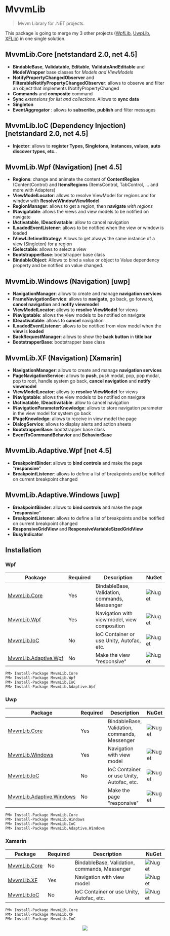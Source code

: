 # MvvmLib

>  Mvvm Library for .NET projects.

This package is going to merge my 3 other projects ([WpfLib](https://github.com/romagny13/WpfLib), [UwpLib](https://github.com/romagny13/UwpLib), [XFLib](https://github.com/romagny13/XFLib)) in one single solution. 

## MvvmLib.Core [netstandard 2.0, net 4.5]

* **BindableBase**, **Validatable**, **Editable**, **ValidateAndEditable** and **ModelWrapper** base classes for _Models and ViewModels_
* **NotifyPropertyChangedObserver** and **FilterableNotifyPropertyChangedObserver**: allows to observe and filter an object that implements INotifyPropertyChanged
* **Commands** and **composite** command
* **Sync** _extensions for list and collections_. Allows to **sync data**
* **Singleton**
* **EventAggregator** : allows to **subscribe**, **publish** and filter messages


## MvvmLib.IoC (Dependency Injection) [netstandard 2.0, net 4.5]
  * **Injector**: allows to **register Types, Singletons, Instances, values, auto discover types, etc.**.
  


## MvvmLib.Wpf (Navigation) [net 4.5]

* **Regions**: change and animate the content of **ContentRegion** (ContentControl) and **ItemsRegions** (ItemsControl, TabControl, ... and more with Adapters) 
* **ViewModelLocator**: allows to resolve ViewModel for regions and for window with **ResolveWindowViewModel**
* **RegionManager**: allows to get a region, then **navigate** _with regions_ 
* **INavigatable**: allows the views and view models to be notified on navigate
* **IActivatable**, **IDeactivatable**: allow to cancel navigation
* **ILoadedEventListener**: allows to be notified when the view or window is loaded
* **IViewLifetimeStrategy**: Allows to get always the same instance of a view (Singleton) for a region
* **ISelectable**: allows to select a view 
* **BootstrapperBase**: bootstrapper base class
* **BindableObject**: Allows to bind a value or object to Value dependency property and be notified on value changed.

## MvvmLib.Windows (Navigation) [uwp]
  
* **NavigationManager**: allows to create and manage **navigation services**
* **FrameNavigationService**: allows to **navigate**, go back, go forward, **cancel navigation** and **notify viewmodel**
* **ViewModelLocator**: allows to **resolve ViewModel** for views
* **INavigatable**: allows the view models to be notified on navigate
* **IDeactivatable**: allows to **cancel** navigation
* **ILoadedEventListener**: allows to be notified from view model when the **view** is **loaded**
* **BackRequestManager**: allows to show the **back button** in **title bar**
* **BootstrapperBase**: bootstrapper base class

## MvvmLib.XF (Navigation) [Xamarin]
  
* **NavigationManager**: allows to create and manage **navigation services**
* **PageNavigationService**: allows to **push**, push modal, pop, pop modal, pop to root, handle system go back, **cancel navigation** and **notify viewmodel**
* **ViewModelLocator**: allows to **resolve ViewModel** for views
* **INavigatable**: allows the view models to be notified on navigate
* **IActivatable**, **IDeactivatable**: allow to cancel navigation
* **INavigationParameterKnowledge**: allows to store navigation parameter in the view model for system go back
* **IPageKnowledge**: allows to receive in view model the page
* **DialogService**: allows to display alerts and action sheets
* **BootstrapperBase**: bootstrapper base class
* **EventToCommandBehavior** and **BehaviorBase**

## MvvmLib.Adaptive.Wpf [net 4.5]

* **BreakpointBinder**: allows to **bind controls** and make the page "**responsive**"
* **BreakpointListener**: allows to define a list of breakpoints and be notified on current breakpoint changed

## MvvmLib.Adaptive.Windows [uwp]

* **BreakpointBinder**: allows to **bind controls** and make the page "**responsive**"
* **BreakpointListener**: allows to define a list of breakpoints and be notified on current breakpoint changed
* **ResponsiveGridView** and **ResponsiveVariableSizedGridView**
* **BusyIndicator**


## Installation

### Wpf 

| Package  | Required | Description | NuGet |
| --- | --- | --- | --- |
| [MvvmLib.Core](https://www.nuget.org/packages/MvvmLib.Core/)  | Yes  | BindableBase, Validation, commands, Messenger | ![Nuget](https://img.shields.io/nuget/v/MvvmLib.Core.svg?style=flat-square)
| [MvvmLib.Wpf](https://www.nuget.org/packages/MvvmLib.Wpf/) | Yes  | Navigation with view model, view composition | ![Nuget](https://img.shields.io/nuget/v/MvvmLib.Wpf.svg?style=flat-square) |
| [MvvmLib.IoC](https://www.nuget.org/packages/MvvmLib.IoC/) | No  | IoC Container or use Unity, Autofac, etc. | ![Nuget](https://img.shields.io/nuget/v/MvvmLib.IoC.svg?style=flat-square) |
| [MvvmLib.Adaptive.Wpf](https://www.nuget.org/packages/MvvmLib.Adaptive.Wpf/) | No | Make the view "responsive" | ![Nuget](https://img.shields.io/nuget/v/MvvmLib.Adaptive.Wpf.svg?style=flat-square) |

```
PM> Install-Package MvvmLib.Core
PM> Install-Package MvvmLib.Wpf
PM> Install-Package MvvmLib.IoC
PM> Install-Package MvvmLib.Adaptive.Wpf
```

### Uwp

| Package  | Required | Description | NuGet |
| --- | --- | --- | --- |
| [MvvmLib.Core](https://www.nuget.org/packages/MvvmLib.Core/)  | Yes | BindableBase, Validation, commands, Messenger | ![Nuget](https://img.shields.io/nuget/v/MvvmLib.Core.svg?style=flat-square) |
| [MvvmLib.Windows](https://www.nuget.org/packages/MvvmLib.Windows/) | Yes | Navigation with view model | ![Nuget](https://img.shields.io/nuget/v/MvvmLib.Windows.svg?style=flat-square) |
| [MvvmLib.IoC](https://www.nuget.org/packages/MvvmLib.IoC/) | No | IoC Container or use Unity, Autofac, etc. | ![Nuget](https://img.shields.io/nuget/v/MvvmLib.IoC.svg?style=flat-square) |
| [MvvmLib.Adaptive.Windows](https://www.nuget.org/packages/MvvmLib.Adaptive.Windows/) | No | Make the page "responsive" | ![Nuget](https://img.shields.io/nuget/v/MvvmLib.Adaptive.Windows.svg?style=flat-square) |

```
PM> Install-Package MvvmLib.Core
PM> Install-Package MvvmLib.Windows
PM> Install-Package MvvmLib.IoC
PM> Install-Package MvvmLib.Adaptive.Windows
```

### Xamarin

| Package  | Required | Description | NuGet |
| --- | --- | --- | --- |
| [MvvmLib.Core](https://www.nuget.org/packages/MvvmLib.Core/)  | No | BindableBase, Validation, commands, Messenger | ![Nuget](https://img.shields.io/nuget/v/MvvmLib.Core.svg?style=flat-square) |
| [MvvmLib.XF](https://www.nuget.org/packages/MvvmLib.XF/) | Yes | Navigation with view model | ![Nuget](https://img.shields.io/nuget/v/MvvmLib.XF.svg?style=flat-square) |
| [MvvmLib.IoC](https://www.nuget.org/packages/MvvmLib.IoC/) | No | IoC Container or use Unity, Autofac, etc. | ![Nuget](https://img.shields.io/nuget/v/MvvmLib.IoC.svg?style=flat-square) |

```
PM> Install-Package MvvmLib.Core
PM> Install-Package MvvmLib.XF
PM> Install-Package MvvmLib.IoC
```

<p align="center">
<img src="https://res.cloudinary.com/romagny13/image/upload/v1553188957/mvvm_logo_xxv5gn.png">
</p>
